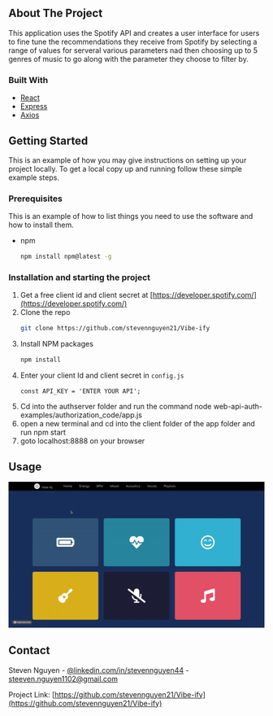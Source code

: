 
## About The Project

This application uses the Spotify API and creates a user interface for users to fine tune the recommendations they receive from Spotify by selecting a range of values for serveral various parameters nad then choosing up to 5 genres of music to go along with the parameter they choose to filter by.

### Built With

* [React](https://reactjs.org)
* [Express](expressjs.org)
* [Axios](https://www.npmjs.com/package/axios)



<!-- GETTING STARTED -->
## Getting Started

This is an example of how you may give instructions on setting up your project locally.
To get a local copy up and running follow these simple example steps.

### Prerequisites

This is an example of how to list things you need to use the software and how to install them.
* npm
  ```sh
  npm install npm@latest -g
  ```

### Installation and starting the project

1. Get a free client id and client secret at [https://developer.spotify.com/](https://developer.spotify.com/)
2. Clone the repo
   ```sh
   git clone https://github.com/stevennguyen21/Vibe-ify
   ```
3. Install NPM packages
   ```sh
   npm install
   ```
4. Enter your client Id and client secret in `config.js`
   ```JS
   const API_KEY = 'ENTER YOUR API';
   ```
5. Cd into the authserver folder and run the command node web-api-auth-examples/authorization_code/app.js 
6. open a new terminal and cd into the client folder of the app folder and run npm start
7. goto localhost:8888 on your browser


<!-- USAGE EXAMPLES -->
## Usage

![til](./vibeifyusage.gif)

<!-- CONTACT -->
## Contact

Steven Nguyen - [@linkedin.com/in/stevennguyen44](https://linkedin/com/in/stevennguyen44) - steeven.nguyen1102@gmail.com

Project Link: [https://github.com/stevennguyen21/Vibe-ify](https://github.com/stevennguyen21/Vibe-ify)

